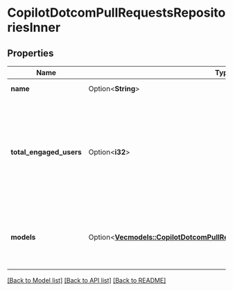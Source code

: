 # CopilotDotcomPullRequestsRepositoriesInner

## Properties

Name | Type | Description | Notes
------------ | ------------- | ------------- | -------------
**name** | Option<**String**> | Repository name | [optional]
**total_engaged_users** | Option<**i32**> | The number of users who generated pull request summaries using Copilot for Pull Requests in the given repository. | [optional]
**models** | Option<[**Vec<models::CopilotDotcomPullRequestsRepositoriesInnerModelsInner>**](copilot_dotcom_pull_requests_repositories_inner_models_inner.md)> | List of model metrics for custom models and the default model. | [optional]

[[Back to Model list]](../README.md#documentation-for-models) [[Back to API list]](../README.md#documentation-for-api-endpoints) [[Back to README]](../README.md)


